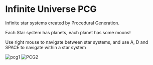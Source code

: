# Infinite Universe PCG
Infinite star systems created by Procedural Generation. 

Each Star system has planets, each planet has some moons!

Use right mouse to navigate between star systems, and use A, D and SPACE to navigate within a star system

![pcg1](https://user-images.githubusercontent.com/72260733/113222995-c7b65e00-9262-11eb-83c2-4148f4b721a9.png)
![PCG2](https://user-images.githubusercontent.com/72260733/113222996-c84ef480-9262-11eb-8e9d-21e031614d3e.png)
